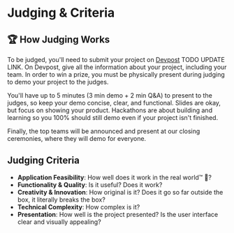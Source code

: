 # Judging & Criteria

## 🏆 How Judging Works
To be judged, you'll need to submit your project on [Devpost](https://dahacks3-5.devpost.com/) TODO UPDATE LINK. On Devpost, give all the information about your project, including your team. In order to win a prize, you must be physically present during judging to demo your project to the judges.

You'll have up to 5 minutes (3 min demo + 2 min Q&A) to present to the judges, so keep your demo concise, clear, and functional. Slides are okay, but focus on showing your product. Hackathons are about building and learning so you 100% should still demo even if your project isn't finished.

Finally, the top teams will be announced and present at our closing ceremonies, where they will demo for everyone.

## Judging Criteria

- **Application Feasibility**: How well does it work in the real world&trade; 🤔?
- **Functionality & Quality**: Is it useful? Does it work?
- **Creativity & Innovation**: How original is it? Does it go so far outside the box, it literally breaks the box?
- **Technical Complexity**: How complex is it?
- **Presentation**: How well is the project presented? Is the user interface clear and visually appealing?
